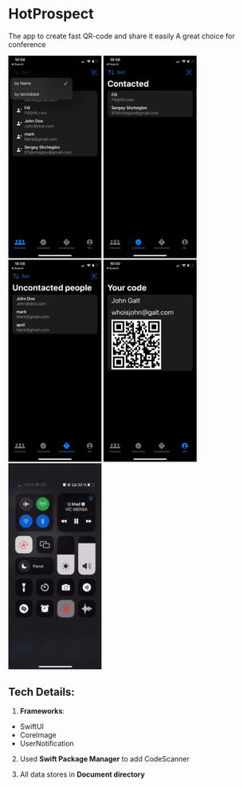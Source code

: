 # HotProspect

The app to create fast QR-code and share it easily
A great choice for conference


<div>
        <img src="https://github.com/SergeyShcheglov/HotProspect/blob/main/README%20assets/EveryoneView_HotProspect.jpeg" width = "187">
        <img src="https://github.com/SergeyShcheglov/HotProspect/blob/main/README%20assets/Contacted_HotProspect.jpeg" width = "187">
        <img src="https://github.com/SergeyShcheglov/HotProspect/blob/main/README%20assets/UncontactedPerson_HotProspect.jpeg" width = "187">
        <img src="https://github.com/SergeyShcheglov/HotProspect/blob/main/README%20assets/YourQrCode_HotProspect.jpeg" width = "187">
        <img src="https://github.com/SergeyShcheglov/HotProspect/blob/main/README%20assets/HotProspect.gif" width = "187">
</div>

## Tech Details:
1. **Frameworks**: 
- SwiftUI
- CoreImage
- UserNotification

2. Used **Swift Package Manager** to add CodeScanner

3. All data stores in **Document directory**

